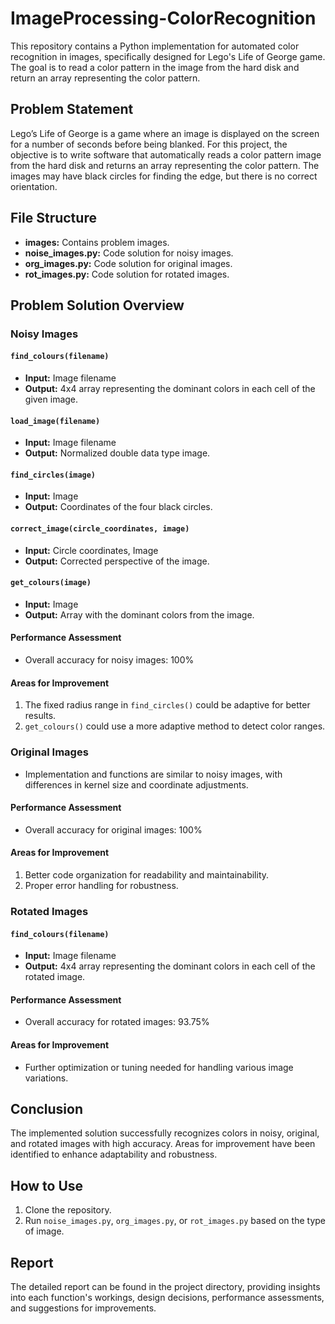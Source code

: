 # ImageProcessing-ColorRecognition

This repository contains a Python implementation for automated color recognition in images, specifically designed for Lego's Life of George game. The goal is to read a color pattern in the image from the hard disk and return an array representing the color pattern.

## Problem Statement

Lego’s Life of George is a game where an image is displayed on the screen for a number of seconds before being blanked. For this project, the objective is to write software that automatically reads a color pattern image from the hard disk and returns an array representing the color pattern. The images may have black circles for finding the edge, but there is no correct orientation.

## File Structure

- **images:** Contains problem images.
- **noise_images.py:** Code solution for noisy images.
- **org_images.py:** Code solution for original images.
- **rot_images.py:** Code solution for rotated images.

## Problem Solution Overview

### Noisy Images

#### `find_colours(filename)`
- **Input:** Image filename
- **Output:** 4x4 array representing the dominant colors in each cell of the given image.

#### `load_image(filename)`
- **Input:** Image filename
- **Output:** Normalized double data type image.

#### `find_circles(image)`
- **Input:** Image
- **Output:** Coordinates of the four black circles.

#### `correct_image(circle_coordinates, image)`
- **Input:** Circle coordinates, Image
- **Output:** Corrected perspective of the image.

#### `get_colours(image)`
- **Input:** Image
- **Output:** Array with the dominant colors from the image.

#### Performance Assessment
- Overall accuracy for noisy images: 100%

#### Areas for Improvement
1. The fixed radius range in `find_circles()` could be adaptive for better results.
2. `get_colours()` could use a more adaptive method to detect color ranges.

### Original Images

- Implementation and functions are similar to noisy images, with differences in kernel size and coordinate adjustments.

#### Performance Assessment
- Overall accuracy for original images: 100%

#### Areas for Improvement
1. Better code organization for readability and maintainability.
2. Proper error handling for robustness.

### Rotated Images

#### `find_colours(filename)`
- **Input:** Image filename
- **Output:** 4x4 array representing the dominant colors in each cell of the rotated image.

#### Performance Assessment
- Overall accuracy for rotated images: 93.75%

#### Areas for Improvement
- Further optimization or tuning needed for handling various image variations.

## Conclusion

The implemented solution successfully recognizes colors in noisy, original, and rotated images with high accuracy. Areas for improvement have been identified to enhance adaptability and robustness.

## How to Use

1. Clone the repository.
2. Run `noise_images.py`, `org_images.py`, or `rot_images.py` based on the type of image.


## Report

The detailed report can be found in the project directory, providing insights into each function's workings, design decisions, performance assessments, and suggestions for improvements.
